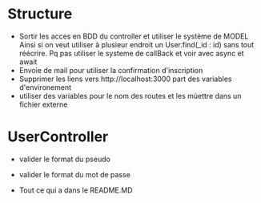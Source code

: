 # Structure

- Sortir les acces en BDD du controller et utiliser le système de MODEL
  Ainsi si on veut utiliser à plusieur endroit un User.find(\_id : id) sans tout réécrire. Pq pas utiliser le systeme de callBack et voir avec async et await
- Envoie de mail pour utiliser la confirmation d'inscription
- Supprimer les liens vers http://localhost:3000 part des variables d'environement
- utiliser des variables pour le nom des routes et les mùettre dans un fichier externe

# UserController

- valider le format du pseudo
- valider le format du mot de passe

- Tout ce qui a dans le README.MD

